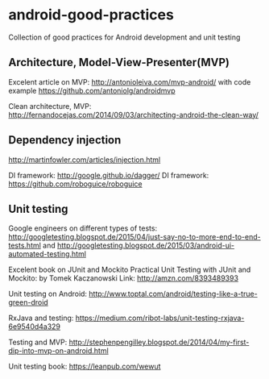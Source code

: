 # android-good-practices
Collection of good practices for Android development and unit testing

## Architecture, Model-View-Presenter(MVP)

Excelent article on MVP: http://antonioleiva.com/mvp-android/ with code example https://github.com/antoniolg/androidmvp

Clean architecture, MVP: http://fernandocejas.com/2014/09/03/architecting-android-the-clean-way/

## Dependency injection

http://martinfowler.com/articles/injection.html

DI framework: http://google.github.io/dagger/
DI framework: https://github.com/roboguice/roboguice

## Unit testing
Google engineers on different types of tests: http://googletesting.blogspot.de/2015/04/just-say-no-to-more-end-to-end-tests.html and
http://googletesting.blogspot.de/2015/03/android-ui-automated-testing.html

Excelent book on JUnit and Mockito Practical Unit Testing with JUnit and Mockito: by Tomek Kaczanowski 
Link: http://amzn.com/8393489393

Unit testing on Android: http://www.toptal.com/android/testing-like-a-true-green-droid

RxJava and testing: https://medium.com/ribot-labs/unit-testing-rxjava-6e9540d4a329

Testing and MVP: http://stephenpengilley.blogspot.de/2014/04/my-first-dip-into-mvp-on-android.html

Unit testing book: https://leanpub.com/wewut
